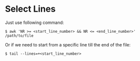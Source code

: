 # Select Lines

Just use following command:

```console
$ awk 'NR >= <start_line_number> && NR <= <end_line_number>' /path/to/file
```

Or if we need to start from a specific line till the end of the file:

```console
$ tail --lines=+<start_line_number>
```
